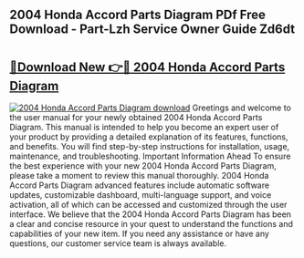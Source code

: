 ## 2004 Honda Accord Parts Diagram PDf Free Download - Part-Lzh Service Owner Guide Zd6dt

# <h2><a href="http://dfmh2h5.blite.top/?on=2004+Honda+Accord+Parts+Diagram">🔗Download New 👉🔴 2004 Honda Accord Parts Diagram</a></h2>

[![2004 Honda Accord Parts Diagram download](https://i.imgur.com/lujVjoI.png)](http://dfmh2h5.blite.top/?on=2004+Honda+Accord+Parts+Diagram)
Greetings and welcome to the user manual for your newly obtained 2004 Honda Accord Parts Diagram. This manual is intended to help you become an expert user of your product by providing a detailed explanation of its features, functions, and benefits. You will find step-by-step instructions for installation, usage, maintenance, and troubleshooting. Important Information Ahead To ensure the best experience with your new 2004 Honda Accord Parts Diagram, please take a moment to review this manual thoroughly. 2004 Honda Accord Parts Diagram advanced features include automatic software updates, customizable dashboard, multi-language support, and voice activation, all of which can be accessed and customized through the user interface. We believe that the 2004 Honda Accord Parts Diagram has been a clear and concise resource in your quest to understand the functions and capabilities of your new item. If you need any assistance or have any questions, our customer service team is always available.
